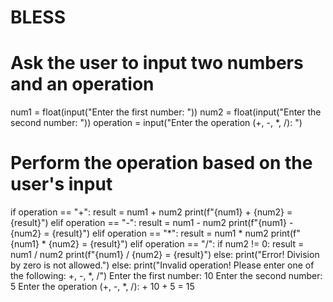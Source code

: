 # BLESS
# Ask the user to input two numbers and an operation
num1 = float(input("Enter the first number: "))
num2 = float(input("Enter the second number: "))
operation = input("Enter the operation (+, -, *, /): ")

# Perform the operation based on the user's input
if operation == "+":
    result = num1 + num2
    print(f"{num1} + {num2} = {result}")
elif operation == "-":
    result = num1 - num2
    print(f"{num1} - {num2} = {result}")
elif operation == "*":
    result = num1 * num2
    print(f"{num1} * {num2} = {result}")
elif operation == "/":
    if num2 != 0:
        result = num1 / num2
        print(f"{num1} / {num2} = {result}")
    else:
        print("Error! Division by zero is not allowed.")
else:
    print("Invalid operation! Please enter one of the following: +, -, *, /")
Enter the first number: 10
Enter the second number: 5
Enter the operation (+, -, *, /): +
10 + 5 = 15
